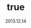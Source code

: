 ---
wip: "True"
id: "6688"
title:
  de: "Vergilbte Lederkarte"
  en: "Timeworn Leather Map"
  fr: "Vieille carte en cuir"
  ja: "古ぼけた地図G1"
  cn: "陈旧的鞣革地图"
  ko: "1등급 오래된 지도"
layout: treasuremap
page_type: guide
categories: "treasuremap"
instanceType: "treasuremap"
date: "2013.12.14"
patchNumber: "2.1"
patchName: "A Realm Awoken"
expac: "arr"
image: "/assets/img/content/klassen/Chocobo.webp"
terms:
    - term: "TreasureMaps"
    - term: "A Realm Awoken"
sortid: 1
order: 1
plvl: 50
slug: "vergilbte_lederkarte"
maxpartysize: 1
zones:
  - zonename: "Central Shroud"
    fullimage: "/assets/img/treasuremaps/Vergilbte Lederkarte/Tiefer Wald/Tiefer Wald.webp"
    subimage:
      - "/assets/img/treasuremaps/Vergilbte Lederkarte/Tiefer Wald/A.webp"
      - "/assets/img/treasuremaps/Vergilbte Lederkarte/Tiefer Wald/B.webp"
      - "/assets/img/treasuremaps/Vergilbte Lederkarte/Tiefer Wald/C.webp"
  - zonename: "East Shroud"
    fullimage: "/assets/img/treasuremaps/Vergilbte Lederkarte/Ostwald/Ostwald.webp"
    subimage:
      - "/assets/img/treasuremaps/Vergilbte Lederkarte/Ostwald/A.webp"
      - "/assets/img/treasuremaps/Vergilbte Lederkarte/Ostwald/B.webp"
      - "/assets/img/treasuremaps/Vergilbte Lederkarte/Ostwald/C.webp"
  - zonename: "South Shroud"
    fullimage: "/assets/img/treasuremaps/Vergilbte Lederkarte/Südwald/Südwald.webp"
    subimage:
      - "/assets/img/treasuremaps/Vergilbte Lederkarte/Südwald/A.webp"
      - "/assets/img/treasuremaps/Vergilbte Lederkarte/Südwald/B.webp"
      - "/assets/img/treasuremaps/Vergilbte Lederkarte/Südwald/C.webp"
  - zonename: "North Shroud"
    fullimage: "/assets/img/treasuremaps/Vergilbte Lederkarte/Nordwald/Nordwald.webp"
    subimage:
      - "/assets/img/treasuremaps/Vergilbte Lederkarte/Nordwald/A.webp"
      - "/assets/img/treasuremaps/Vergilbte Lederkarte/Nordwald/B.webp"
      - "/assets/img/treasuremaps/Vergilbte Lederkarte/Nordwald/C.webp"
  - zonename: "Middle La Noscea"
    fullimage: "/assets/img/treasuremaps/Vergilbte Lederkarte/Zentrales La Noscea/Zentrales La Noscea.webp"
    subimage:
      - "/assets/img/treasuremaps/Vergilbte Lederkarte/Zentrales La Noscea/A.webp"
      - "/assets/img/treasuremaps/Vergilbte Lederkarte/Zentrales La Noscea/B.webp"
      - "/assets/img/treasuremaps/Vergilbte Lederkarte/Zentrales La Noscea/C.webp"
  - zonename: "Lower La Noscea"
    fullimage: "/assets/img/treasuremaps/Vergilbte Lederkarte/Unteres La Noscea/Unteres La Noscea.webp"
    subimage:
      - "/assets/img/treasuremaps/Vergilbte Lederkarte/Unteres La Noscea/A.webp"
      - "/assets/img/treasuremaps/Vergilbte Lederkarte/Unteres La Noscea/B.webp"
      - "/assets/img/treasuremaps/Vergilbte Lederkarte/Unteres La Noscea/C.webp"
  - zonename: "Eastern La Noscea"
    fullimage: "/assets/img/treasuremaps/Vergilbte Lederkarte/Östliches La Noscea/Östliches La Noscea.webp"
    subimage:
      - "/assets/img/treasuremaps/Vergilbte Lederkarte/Östliches La Noscea/A.webp"
      - "/assets/img/treasuremaps/Vergilbte Lederkarte/Östliches La Noscea/B.webp"
      - "/assets/img/treasuremaps/Vergilbte Lederkarte/Östliches La Noscea/C.webp"
  - zonename: "Western La Noscea"
    fullimage: "/assets/img/treasuremaps/Vergilbte Lederkarte/Westliches La Noscea/Westliches La Noscea.webp"
    subimage:
      - "/assets/img/treasuremaps/Vergilbte Lederkarte/Westliches La Noscea/A.webp"
      - "/assets/img/treasuremaps/Vergilbte Lederkarte/Westliches La Noscea/B.webp"
      - "/assets/img/treasuremaps/Vergilbte Lederkarte/Westliches La Noscea/C.webp"
  - zonename: "Upper La Noscea"
    fullimage: "/assets/img/treasuremaps/Vergilbte Lederkarte/Oberes La Noscea/Oberes La Noscea.webp"
    subimage:
      - "/assets/img/treasuremaps/Vergilbte Lederkarte/Oberes La Noscea/A.webp"
      - "/assets/img/treasuremaps/Vergilbte Lederkarte/Oberes La Noscea/B.webp"
      - "/assets/img/treasuremaps/Vergilbte Lederkarte/Oberes La Noscea/C.webp"
  - zonename: "Outer La Noscea"
    fullimage: "/assets/img/treasuremaps/Vergilbte Lederkarte/Äußeres La Noscea/Äußeres La Noscea.webp"
    subimage:
      - "/assets/img/treasuremaps/Vergilbte Lederkarte/Äußeres La Noscea/A.webp"
      - "/assets/img/treasuremaps/Vergilbte Lederkarte/Äußeres La Noscea/B.webp"
      - "/assets/img/treasuremaps/Vergilbte Lederkarte/Äußeres La Noscea/C.webp"
  - zonename: "Western Thanalan"
    fullimage: "/assets/img/treasuremaps/Vergilbte Lederkarte/Westliches Thanalan/Westliches Thanalan.webp"
    subimage:
      - "/assets/img/treasuremaps/Vergilbte Lederkarte/Westliches Thanalan/A.webp"
      - "/assets/img/treasuremaps/Vergilbte Lederkarte/Westliches Thanalan/B.webp"
      - "/assets/img/treasuremaps/Vergilbte Lederkarte/Westliches Thanalan/C.webp"
  - zonename: "Central Thanalan"
    fullimage: "/assets/img/treasuremaps/Vergilbte Lederkarte/Zentrales Thanalan/Zentrales Thanalan.webp"
    subimage:
      - "/assets/img/treasuremaps/Vergilbte Lederkarte/Zentrales Thanalan/A.webp"
      - "/assets/img/treasuremaps/Vergilbte Lederkarte/Zentrales Thanalan/B.webp"
      - "/assets/img/treasuremaps/Vergilbte Lederkarte/Zentrales Thanalan/C.webp"
  - zonename: "Eastern Thanalan"
    fullimage: "/assets/img/treasuremaps/Vergilbte Lederkarte/Östliches Thanalan/Östliches Thanalan.webp"
    subimage:
      - "/assets/img/treasuremaps/Vergilbte Lederkarte/Östliches Thanalan/A.webp"
      - "/assets/img/treasuremaps/Vergilbte Lederkarte/Östliches Thanalan/B.webp"
      - "/assets/img/treasuremaps/Vergilbte Lederkarte/Östliches Thanalan/C.webp"
  - zonename: "Southern Thanalan"
    fullimage: "/assets/img/treasuremaps/Vergilbte Lederkarte/Südliches Thanalan/Südliches Thanalan.webp"
    subimage:
      - "/assets/img/treasuremaps/Vergilbte Lederkarte/Südliches Thanalan/A.webp"
      - "/assets/img/treasuremaps/Vergilbte Lederkarte/Südliches Thanalan/B.webp"
      - "/assets/img/treasuremaps/Vergilbte Lederkarte/Südliches Thanalan/C.webp"
  - zonename: "Coerthas Central Highlands"
    fullimage: "/assets/img/treasuremaps/Vergilbte Lederkarte/Zentrales Hochland von Coerthas/Zentrales Hochland von Coerthas.webp"
    subimage:
      - "/assets/img/treasuremaps/Vergilbte Lederkarte/Zentrales Hochland von Coerthas/A.webp"
      - "/assets/img/treasuremaps/Vergilbte Lederkarte/Zentrales Hochland von Coerthas/B.webp"
      - "/assets/img/treasuremaps/Vergilbte Lederkarte/Zentrales Hochland von Coerthas/C.webp"
---